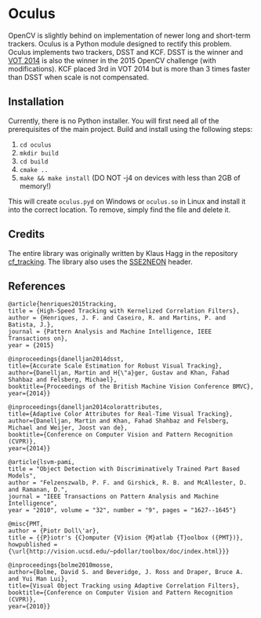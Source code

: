 # Oculus

OpenCV is slightly behind on implementation of newer long and short-term trackers. Oculus is a Python module designed to rectify this problem. Oculus implements two trackers, DSST and KCF. DSST is the winner and [VOT 2014](http://www.votchallenge.net/vot2014/download/vot_2014_paper.pdf) is also the winner in the 2015 OpenCV challenge (with modifications). KCF placed 3rd in VOT 2014 but is more than 3 times faster than DSST when scale is not compensated.

## Installation

Currently, there is no Python installer. You will first need all of the prerequisites of the main project. Build and install using the following steps:

1. `cd oculus`
2. `mkdir build`
3. `cd build`
4. `cmake ..`
5. `make && make install` (DO NOT -j4 on devices with less than 2GB of memory!)

This will create `oculus.pyd` on Windows or `oculus.so` in Linux and install it into the correct location. To remove, simply find the file and delete it.

## Credits

The entire library was originally written by Klaus Hagg in the repository [cf_tracking](https://github.com/klahaag/cf_tracking). The library also uses the [SSE2NEON](https://github.com/jratcliff63367/sse2neon) header.


## References

```
@article{henriques2015tracking,
title = {High-Speed Tracking with Kernelized Correlation Filters},
author = {Henriques, J. F. and Caseiro, R. and Martins, P. and Batista, J.},
journal = {Pattern Analysis and Machine Intelligence, IEEE Transactions on},
year = {2015}
```

```
@inproceedings{danelljan2014dsst,
title={Accurate Scale Estimation for Robust Visual Tracking},
author={Danelljan, Martin and H{\"a}ger, Gustav and Khan, Fahad Shahbaz and Felsberg, Michael},
booktitle={Proceedings of the British Machine Vision Conference BMVC},
year={2014}}
```

```
@inproceedings{danelljan2014colorattributes,
title={Adaptive Color Attributes for Real-Time Visual Tracking},
author={Danelljan, Martin and Khan, Fahad Shahbaz and Felsberg, Michael and Weijer, Joost van de},
booktitle={Conference on Computer Vision and Pattern Recognition (CVPR)},
year={2014}}
```

```
@article{lsvm-pami,
title = "Object Detection with Discriminatively Trained Part Based Models",
author = "Felzenszwalb, P. F. and Girshick, R. B. and McAllester, D. and Ramanan, D.",
journal = "IEEE Transactions on Pattern Analysis and Machine Intelligence",
year = "2010", volume = "32", number = "9", pages = "1627--1645"}
```

```
@misc{PMT,
author = {Piotr Doll\'ar},
title = {{P}iotr's {C}omputer {V}ision {M}atlab {T}oolbox ({PMT})},
howpublished = {\url{http://vision.ucsd.edu/~pdollar/toolbox/doc/index.html}}}
```

```
@inproceedings{bolme2010mosse,
author={Bolme, David S. and Beveridge, J. Ross and Draper, Bruce A. and Yui Man Lui},
title={Visual Object Tracking using Adaptive Correlation Filters},
booktitle={Conference on Computer Vision and Pattern Recognition (CVPR)},
year={2010}}
```
